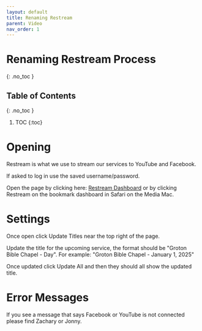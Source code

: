 ```yaml
---
layout: default
title: Renaming Restream
parent: Video
nav_order: 1
---
```


# Renaming Restream Process
{: .no_toc }

## Table of Contents
{: .no_toc }

1. TOC
{:toc}

# Opening
Restream is what we use to stream our services to YouTube and Facebook.

If asked to log in use the saved username/password.

Open the page by clicking here: [Restream Dashboard](https://app.restream.io/channel) or by clicking Restream on the bookmark dashboard in Safari on the Media Mac.

# Settings
Once open click Update Titles near the top right of the page.

Update the title for the upcoming service, the format should be "Groton Bible Chapel - Day". For example: "Groton Bible Chapel - January 1, 2025"

Once updated click Update All and then they should all show the updated title.

# Error Messages
If you see a message that says Facebook or YouTube is not connected please find Zachary or Jonny.
